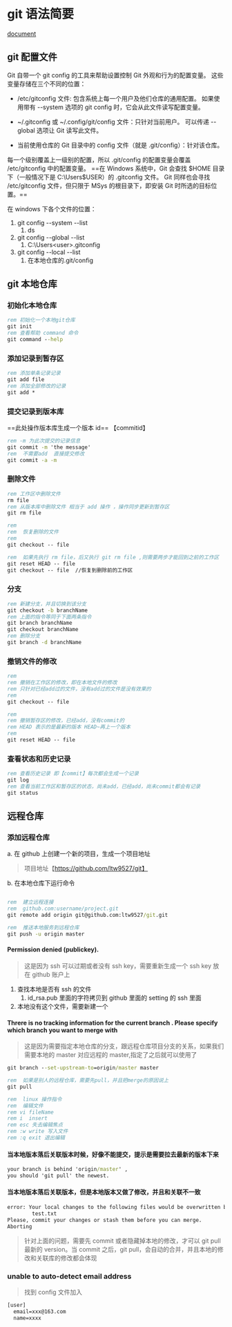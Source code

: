 # git 语法简要

[document](https://git-scm.com/book/zh/v2)

## git 配置文件

Git 自带一个 git config 的工具来帮助设置控制 Git 外观和行为的配置变量。 这些变量存储在三个不同的位置：

- /etc/gitconfig 文件: 包含系统上每一个用户及他们仓库的通用配置。 如果使用带有 --system 选项的 git config 时，它会从此文件读写配置变量。

- ~/.gitconfig 或 ~/.config/git/config 文件：只针对当前用户。 可以传递 --global 选项让 Git 读写此文件。

- 当前使用仓库的 Git 目录中的 config 文件（就是 .git/config）：针对该仓库。

每一个级别覆盖上一级别的配置，所以 .git/config 的配置变量会覆盖 /etc/gitconfig 中的配置变量。
==在 Windows 系统中，Git 会查找 $HOME 目录下（一般情况下是 C:\Users\$USER）的 .gitconfig 文件。 Git 同样也会寻找 /etc/gitconfig 文件，但只限于 MSys 的根目录下，即安装 Git 时所选的目标位置。==

在 windows 下各个文件的位置：

1. git config --system --list
   1. ds
2. git config --global --list
   1. C:\Users\<user>\.gitconfig
3. git config --local --list
   1. 在本地仓库的.git/config

## git 本地仓库

### 初始化本地仓库

```bat
rem 初始化一个本地git仓库
git init
rem 查看帮助 command 命令
git command --help
```

### 添加记录到暂存区

```bat
rem 添加单条记录记录
git add file
rem 添加全部修改的记录
git add *
```

### 提交记录到版本库

==此处操作版本库生成一个版本 id== 【commitid】

```bat
rem -m 为此次提交的记录信息
git commit -m 'the message'
rem  不需要add  直接提交修改
git commit -a -m
```

### 删除文件

```bat
rem 工作区中删除文件
rm file
rem 从版本库中删除文件 相当于 add 操作 ，操作同步更新到暂存区
git rm file

rem
rem  恢复删除的文件
rem
git checkout -- file

rem  如果先执行 rm file，后又执行 git rm file ,则需要两步才能回到之前的工作区
git reset HEAD -- file
git checkout -- file  //恢复到删除前的工作区
```

### 分支

```bat
rem 新建分支，并且切换到该分支
git checkout -b branchName
rem 上面的指令等同于下面两条指令
git branch branchName
git checkout branchName
rem 删除分支
git branch -d branchName
```

### 撤销文件的修改

```bat
rem
rem 撤销在工作区的修改，即在本地文件的修改
rem 只针对已经add过的文件，没有add过的文件是没有效果的
rem
git checkout -- file

rem
rem 撤销暂存区的修改，已经add，没有commit的
rem HEAD 表示的是最新的版本 HEAD~再上一个版本
rem
git reset HEAD -- file
```

### 查看状态和历史记录

```bat
rem 查看历史记录 即【commit】每次都会生成一个记录
git log
rem 查看当前工作区和暂存区的状态，尚未add，已经add，尚未commit都会有记录
git status
```

## 远程仓库

### 添加远程仓库

a. 在 github 上创建一个新的项目，生成一个项目地址

> 项目地址【https://github.com/ltw9527/git】

b. 在本地仓库下运行命令

```bat

rem  建立远程连接
rem  github.com:username/project.git
git remote add origin git@github.com:ltw9527/git.git

rem  推送本地服务到远程仓库
git push -u origin master
```

#### Permission denied (publickey).

> 这是因为 ssh 可以过期或者没有 ssh key，需要重新生成一个 ssh key 放在 github 账户上

1. 查找本地是否有 ssh 的文件
   1. id_rsa.pub 里面的字符拷贝到 github 里面的 setting 的 ssh 里面
2. 本地没有这个文件，需要新建一个

#### Threre is no tracking information for the current branch . Please specify which branch you want to merge with

> 这是因为需要指定本地仓库的分支，跟远程仓库项目分支的关系，如果我们需要本地的 master 对应远程的 master,指定了之后就可以使用了

```bat
git branch --set-upstream-to=origin/master master

rem  如果是别人的远程仓库，需要先pull，并且把merge的原因说上
git pull

rem  linux 操作指令
rem  编辑文件
rem vi fileName
rem i  insert
rem esc 失去编辑焦点
rem :w write 写入文件
rem :q exit 退出编辑
```

#### 当本地版本落后关联版本时候，好像不能提交，提示是需要拉去最新的版本下来

```bat
your branch is behind 'origin/master' ,
you should 'git pull' the newest.
```

#### 当本地版本落后关联版本，但是本地版本又做了修改，并且和关联不一致

```bat
error: Your local changes to the following files would be overwritten by merge:
        test.txt
Please, commit your changes or stash them before you can merge.
Aborting
```

> 针对上面的问题，需要先 commit 或者隐藏掉本地的修改，才可以 git pull 最新的 version。当 commit 之后，git pull，会自动的合并，并且本地的修改和关联库的修改都会体现

### unable to auto-detect email address

> 找到 config 文件加入

```bat
[user]
  email=xxx@163.com
  name=xxxx
```
